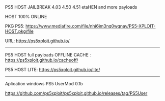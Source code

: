 PS5 HOST JAILBREAK 4.03 4.50 4.51 etaHEN and more payloads 

HOST 100% ONLINE

PKG PS5:
https://www.mediafire.com/file/nhi6im3nq0wqnav/PS5-XPLOIT-HOST.pkg/file

URL:
https://ps5xploit.github.io/

--------------------------



 PS5 HOST full payloads OFFLINE CACHE : https://ps5xploit.github.io/cacheoff/

 PS5 HOST LITE: https://ps5xploit.github.io/lite/


 --------------------
 Aplication windows PS5 UserMod 0.1b

 
https://github.com/ps5xploit/ps5xploit.github.io/releases/tag/PS5User

